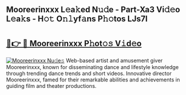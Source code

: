 ## Mooreerinxxx L𝚎a𝚔ed N𝚞𝚍e - Part-Xa3 Vi𝚍𝚎o L𝚎a𝚔s - H𝚘𝚝 O𝚗𝚕yf𝚊ns P𝚑𝚘tos LJs7I

# <h2><a href="http://kfd5dh.oniu.top/?m=Mooreerinxxx">🔗👉 🔴 Mooreerinxxx P𝚑ot𝚘𝚜 V𝚒d𝚎o</a></h2>

[![Mooreerinxxx Nu𝚍e𝚜](https://i.imgur.com/0qMVB7G.gif)](http://kfd5dh.oniu.top/?m=Mooreerinxxx)
Web-based artist and amusement giver Mooreerinxxx, known for disseminating dance and lifestyle knowledge through trending dance trends and short videos. Innovative director Mooreerinxxx, famed for their remarkable abilities and achievements in guiding film and theater productions.  
